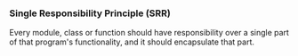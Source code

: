 ### Single Responsibility Principle (SRR)
Every module, class or function should have responsibility over a single part of that program's functionality, and it should encapsulate that part.
